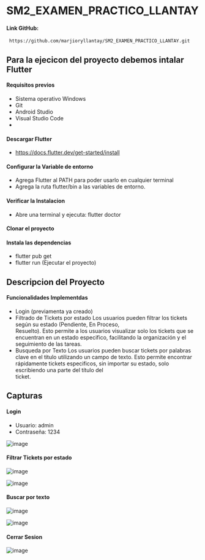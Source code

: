 # SM2_EXAMEN_PRACTICO_LLANTAY

#### Link GitHub:
     https://github.com/marjioryllantay/SM2_EXAMEN_PRACTICO_LLANTAY.git
     
## Para la ejecicon del proyecto debemos intalar Flutter 

#### Requisitos previos 
  - Sistema operativo Windows 
  - Git 
  - Android Studio 
  - Visual Studio Code
  - 
#### Descargar Flutter 
  - https://docs.flutter.dev/get-started/install
    
#### Configurar la Variable de entorno 
  - Agrega Flutter al PATH para poder usarlo en cualquier terminal 
  - Agrega la ruta flutter/bin a las variables de entorno.
    
#### Verificar la Instalacion 
  - Abre una terminal y ejecuta: flutter doctor
    
#### Clonar el proyecto

#### Instala las dependencias 
  - flutter pub get 
  - flutter run (Ejecutar el proyecto)

## Descripcion del Proyecto 

#### Funcionalidades Implementdas 
  - Login (previamenta ya creado) 
  - Filtrado de Tickets por estado Los usuarios pueden filtrar los tickets según su estado (Pendiente, En Proceso,       
    Resuelto). Esto permite a los usuarios 
    visualizar solo los tickets que se encuentran en un estado especifico, facilitando la organización y el seguimiento de 
    las tareas. 
  - Busqueda por Texto Los usuarios pueden buscar tickets por palabras clave en el titulo utilizando un campo de texto. Esto 
    permite encontrar rápidamente tickets especificos, sin importar su estado, solo escribiendo una parte del título del   
    ticket.
    
## Capturas 

#### Login 
  - Usuario: admin 
  - Contraseña: 1234
    
![image](https://github.com/user-attachments/assets/afb6e6d4-a895-4421-853b-d671f5e977b8)

#### Filtrar Tickets por estado

![image](https://github.com/user-attachments/assets/cb2e76e5-235a-4443-86bc-ac84a7dcc8cf)

![image](https://github.com/user-attachments/assets/e28147ff-22e7-40c5-9b5f-7559e3012f2e)

#### Buscar por texto

![image](https://github.com/user-attachments/assets/93c7886b-a418-4545-af10-5c7d9f1b5014)

![image](https://github.com/user-attachments/assets/c417a05b-e88d-4485-9527-cd4c8ae197c4)

#### Cerrar Sesion

![image](https://github.com/user-attachments/assets/07342708-9dd7-461e-82e8-0139703557ca)    
